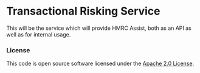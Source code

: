 
# Transactional Risking Service

This will be the service which will provide HMRC Assist, both as an API as well as for internal usage.

### License

This code is open source software licensed under the [Apache 2.0 License]("http://www.apache.org/licenses/LICENSE-2.0.html").